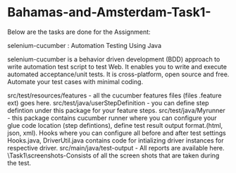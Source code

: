 # Bahamas-and-Amsterdam-Task1-




Below are the tasks are done for the Assignment:

selenium-cucumber : Automation Testing Using Java

selenium-cucumber is a behavior driven development (BDD) approach to write automation test script to test Web. It enables you to write and execute automated acceptance/unit tests. It is cross-platform, open source and free. Automate your test cases with minimal coding.

src/test/resources/features - all the cucumber features files (files .feature ext) goes here. src/test/java/userStepDefinition - you can define step defintion under this package for your feature steps. src/test/java/Myrunner - this package contains cucumber runner where you can configure your glue code location (step defintions), define test result output format.(html, json, xml). Hooks where you can configure all before and after test settings Hooks.java, DriverUtil.java contains code for intializing driver instances for respective driver. src/main/java/test-output - All reports are available here.
\Task1\screenshots-Consists of all the screen shots that are taken during the test.
